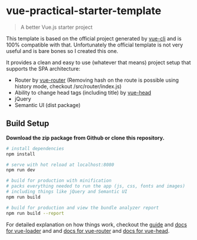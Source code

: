 # vue-practical-starter-template

> A better Vue.js starter project

This template is based on the official project generated by [vue-cli](https://github.com/vuejs/vue-cli) and is 100% compatible with that.
Unfortunately the official template is not very useful and is bare bones so I created this one.

It provides a clean and easy to use (whatever that means) project setup that supports the SPA architecture:
- Router by [vue-router](https://github.com/vuejs/vue-router) (Removing hash on the route is possible using history mode, checkout /src/router/index.js)
- Ability to change head tags (including title) by [vue-head](https://github.com/ktquez/vue-head)
- jQuery
- Semantic UI (dist package)

## Build Setup

**Download the zip package from Github or clone this repository.**

``` bash
# install dependencies
npm install

# serve with hot reload at localhost:8080
npm run dev

# build for production with minification
# packs everything needed to run the app (js, css, fonts and images)
# including things like jQuery and Semantic UI
npm run build

# build for production and view the bundle analyzer report
npm run build --report
```

For detailed explanation on how things work, checkout the [guide](http://vuejs-templates.github.io/webpack/) and [docs for vue-loader](http://vuejs.github.io/vue-loader) 
and and [docs for vue-router](https://github.com/vuejs/vue-router) and [docs for vue-head](https://github.com/ktquez/vue-head).